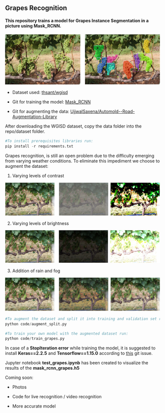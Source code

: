 ## Grapes Recognition

#### This repository trains a model for Grapes Instance Segmentation in a picture using Mask_RCNN.

<img src="./images/test_pred.bmp" alt="">

* Dataset used: [thsant/wgisd](https://zenodo.org/record/3361736#.XcQJVzMzZPY)

* Git for training the model: [Mask_RCNN](https://github.com/matterport/Mask_RCNN)

* Git for augmenting the data: [UjjwalSaxena/Automold--Road-Augmentation-Library](https://github.com/UjjwalSaxena/Automold--Road-Augmentation-Library)

After downloading the WGISD dataset, copy the data folder into the repo/dataset folder.

```python
#To install prerequisites libraries run:
pip install -r requirements.txt
```
Grapes recognition, is still an open problem due to the difficulty emerging from varying weather conditions. To eliminate this impediment we choose to augment the dataset:

1. Varying levels of contrast
<img src="./images/contrast.bmp" alt="">

2. Varying levels of brightness
<img src="./images/brightness.bmp" alt="">

3. Addition of rain and fog
<img src="./images/rain-fog.bmp" alt="">

```python
#To augment the dataset and split it into training and validation set run:
python code/augment_split.py
```

```python
#To train your own model with the augmented dataset run:
python code/train_grapes.py
```

In case of a **StopIteration error** while training the model, it is suggested to install **Keras==2.2.5** and **Tensorflow==1.15.0** according to [this](https://github.com/matterport/Mask_RCNN/issues/1825) git issue.

Jupyter notebook **test_grapes.ipynb**  has been created to visualize the results of the **mask_rcnn_grapes.h5**

Coming soon: 

* Photos

* Code for live recognition / video recognition

* More accurate model
